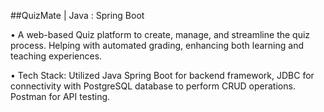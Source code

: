  ##QuizMate |  Java : Spring Boot
 
•	A web-based Quiz platform to create, manage, and streamline the quiz process. Helping with automated grading, enhancing both learning and teaching experiences.

•	Tech Stack: Utilized Java Spring Boot for backend framework, JDBC for connectivity with PostgreSQL database to perform CRUD operations. Postman for API testing.


 
